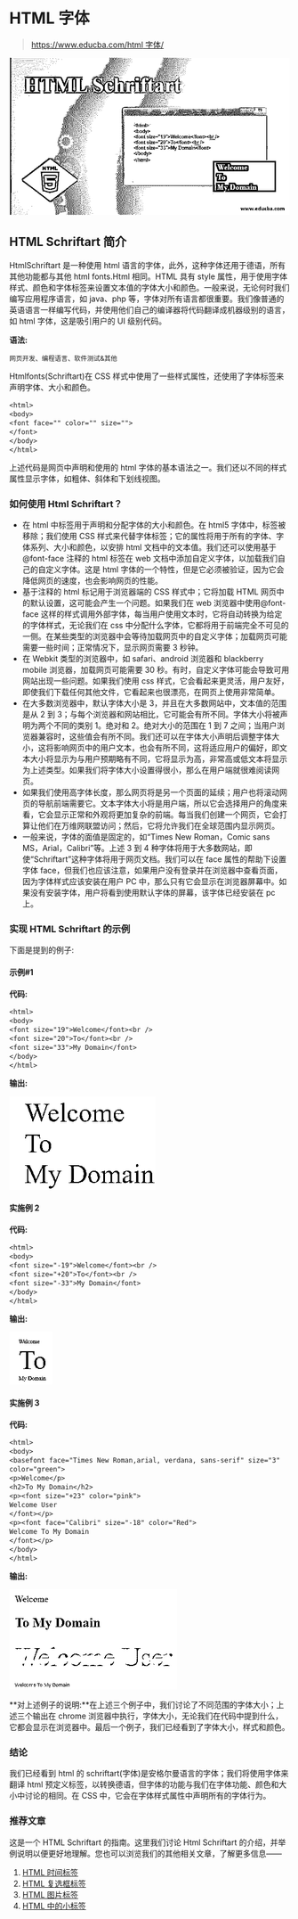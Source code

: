 # HTML 字体

> [https://www.educba.com/html 字体/](https://www.educba.com/html-schriftart/)

![html schriftart](img/bf166e937b07f16b22e7299133437f78.png)



## HTML Schriftart 简介

HtmlSchriftart 是一种使用 html 语言的字体，此外，这种字体还用于德语，所有其他功能都与其他 html fonts.Html 相同。HTML 具有 style 属性，用于使用字体样式、颜色和字体标签来设置文本值的字体大小和颜色。一般来说，无论何时我们编写应用程序语言，如 java、php 等，字体对所有语言都很重要。我们像普通的英语语言一样编写代码，并使用他们自己的编译器将代码翻译成机器级别的语言，如 html 字体，这是吸引用户的 UI 级别代码。

**语法:**

<small>网页开发、编程语言、软件测试&其他</small>

Htmlfonts(Schriftart)在 CSS 样式中使用了一些样式属性，还使用了字体标签来声明字体、大小和颜色。

```
<html>
<body>
<font face="" color="" size="">
</font>
</body>
</html>
```

上述代码是网页中声明和使用的 html 字体的基本语法之一。我们还以不同的样式属性显示字体，如粗体、斜体和下划线视图。

### 如何使用 Html Schriftart？

*   在 html 中<font>标签用于声明和分配字体的大小和颜色。在 html5 字体中，标签被移除；我们使用 CSS 样式来代替字体标签；它的属性将用于所有的字体、字体系列、大小和颜色，以安排 html 文档中的文本值。我们还可以使用基于@font-face 注释的 html 标签在 web 文档中添加自定义字体，以加载我们自己的自定义字体。这是 html 字体的一个特性，但是它必须被验证，因为它会降低网页的速度，也会影响网页的性能。</font>
*   基于注释的 html 标记用于浏览器端的 CSS 样式中；它将加载 HTML 网页中的默认设置，这可能会产生一个问题。如果我们在 web 浏览器中使用@font-face 这样的样式调用外部字体，每当用户使用文本时，它将自动转换为给定的字体样式，无论我们在 css 中分配什么字体，它都将用于前端完全不可见的一侧。在某些类型的浏览器中会等待加载网页中的自定义字体；加载网页可能需要一些时间；正常情况下，显示网页需要 3 秒钟。
*   在 Webkit 类型的浏览器中，如 safari、android 浏览器和 blackberry mobile 浏览器，加载网页可能需要 30 秒。有时，自定义字体可能会导致可用网站出现一些问题。如果我们使用 css 样式，它会看起来更灵活，用户友好，即使我们下载任何其他文件，它看起来也很漂亮，在网页上使用非常简单。
*   在大多数浏览器中，默认字体大小是 3，并且在大多数网站中，文本值的范围是从 2 到 3；与每个浏览器和网站相比，它可能会有所不同。字体大小将被声明为两个不同的类别 1。绝对和 2。绝对大小的范围在 1 到 7 之间；当用户浏览器兼容时，这些值会有所不同。我们还可以在字体大小声明后调整字体大小，这将影响网页中的用户文本，也会有所不同，这将适应用户的偏好，即文本大小将显示为与用户预期略有不同，它将显示为高，非常高或低文本将显示为上述类型。如果我们将字体大小设置得很小，那么在用户端就很难阅读网页。
*   如果我们使用高字体长度，那么网页将是另一个页面的延续；用户也将滚动网页的导航前端需要它。文本字体大小将是用户端，所以它会选择用户的角度来看，它会显示正常和外观将更加复杂的前端。每当我们创建一个网页，它会打算让他们在万维网联盟访问；然后，它将允许我们在全球范围内显示网页。
*   一般来说，字体的面值是固定的，如“Times New Roman，Comic sans MS，Arial，Calibri”等。上述 3 到 4 种字体将用于大多数网站，即使“Schriftart”这种字体将用于网页文档。我们可以在 face 属性的帮助下设置字体 face，但我们也应该注意，如果用户没有登录并在浏览器中查看页面，因为字体样式应该安装在用户 PC 中，那么只有它会显示在浏览器屏幕中。如果没有安装字体，用户将看到使用默认字体的屏幕，该字体已经安装在 pc 上。

### 实现 HTML Schriftart 的示例

下面是提到的例子:

#### 示例#1

**代码:**

```
<html>
<body>
<font size="19">Welcome</font><br />
<font size="20">To</font><br />
<font size="33">My Domain</font>
</body>
</html>
```

**输出:**

![HTML Schriftart - 1](img/b5521c085b532f6e9939a555a0e89f3c.png)



#### 实施例 2

**代码:**

```
<html>
<body>
<font size="-19">Welcome</font><br />
<font size="+20">To</font><br />
<font size="-33">My Domain</font>
</body>
</html>
```

**输出:**

![HTML Schriftart - 2](img/3514954bcc2e4e60d4a4e2ebb5ae274b.png)



#### 实施例 3

**代码:**

```
<html>
<body>
<basefont face="Times New Roman,arial, verdana, sans-serif" size="3" color="green">
<p>Welcome</p>
<h2>To My Domain</h2>
<p><font size="+23" color="pink">
Welcome User
</font></p>
<p><font face="Calibri" size="-18" color="Red">
Welcome To My Domain
</font></p>
</body>
</html>
```

**输出:**

![Example - 3](img/c2386a7e31ff190f38942b6c16d06b1c.png)



**对上述例子的说明:**在上述三个例子中，我们讨论了不同范围的字体大小；上述三个输出在 chrome 浏览器中执行，字体大小，无论我们在代码中提到什么，它都会显示在浏览器中。最后一个例子，我们已经看到了字体大小，样式和颜色。

### 结论

我们已经看到 html 的 schriftart(字体)是安格尔曼语言的字体；我们将使用字体来翻译 html 预定义标签，以转换德语，但字体的功能与我们在字体功能、颜色和大小中讨论的相同。在 CSS 中，它会在字体样式属性中声明所有的字体行为。

### 推荐文章

这是一个 HTML Schriftart 的指南。这里我们讨论 Html Schriftart 的介绍，并举例说明以便更好地理解。您也可以浏览我们的其他相关文章，了解更多信息——

1.  [HTML 时间标签](https://www.educba.com/html-time-tag/)
2.  [HTML 复选框标签](https://www.educba.com/html-checkbox-tag/)
3.  [HTML 图片标签](https://www.educba.com/html-picture-tag/)
4.  [HTML 中的小标签](https://www.educba.com/small-tag-in-html/)





